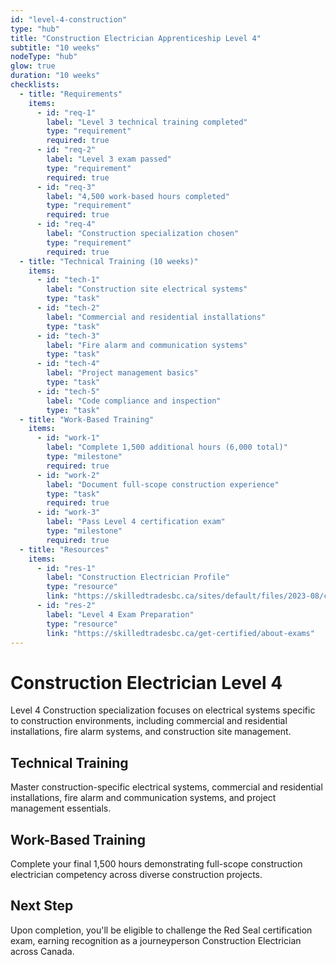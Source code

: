 ```yaml
---
id: "level-4-construction"
type: "hub"
title: "Construction Electrician Apprenticeship Level 4"
subtitle: "10 weeks"
nodeType: "hub"
glow: true
duration: "10 weeks"
checklists:
  - title: "Requirements"
    items:
      - id: "req-1"
        label: "Level 3 technical training completed"
        type: "requirement"
        required: true
      - id: "req-2"
        label: "Level 3 exam passed"
        type: "requirement"
        required: true
      - id: "req-3"
        label: "4,500 work-based hours completed"
        type: "requirement"
        required: true
      - id: "req-4"
        label: "Construction specialization chosen"
        type: "requirement"
        required: true
  - title: "Technical Training (10 weeks)"
    items:
      - id: "tech-1"
        label: "Construction site electrical systems"
        type: "task"
      - id: "tech-2"
        label: "Commercial and residential installations"
        type: "task"
      - id: "tech-3"
        label: "Fire alarm and communication systems"
        type: "task"
      - id: "tech-4"
        label: "Project management basics"
        type: "task"
      - id: "tech-5"
        label: "Code compliance and inspection"
        type: "task"
  - title: "Work-Based Training"
    items:
      - id: "work-1"
        label: "Complete 1,500 additional hours (6,000 total)"
        type: "milestone"
        required: true
      - id: "work-2"
        label: "Document full-scope construction experience"
        type: "task"
        required: true
      - id: "work-3"
        label: "Pass Level 4 certification exam"
        type: "milestone"
        required: true
  - title: "Resources"
    items:
      - id: "res-1"
        label: "Construction Electrician Profile"
        type: "resource"
        link: "https://skilledtradesbc.ca/sites/default/files/2023-08/construction-electrician-program-profile-december-2022-harmonized_v1.pdf"
      - id: "res-2"
        label: "Level 4 Exam Preparation"
        type: "resource"
        link: "https://skilledtradesbc.ca/get-certified/about-exams"
---
```


# Construction Electrician Level 4

Level 4 Construction specialization focuses on electrical systems specific to construction environments, including commercial and residential installations, fire alarm systems, and construction site management.

## Technical Training

Master construction-specific electrical systems, commercial and residential installations, fire alarm and communication systems, and project management essentials.

## Work-Based Training

Complete your final 1,500 hours demonstrating full-scope construction electrician competency across diverse construction projects.

## Next Step

Upon completion, you'll be eligible to challenge the Red Seal certification exam, earning recognition as a journeyperson Construction Electrician across Canada.
